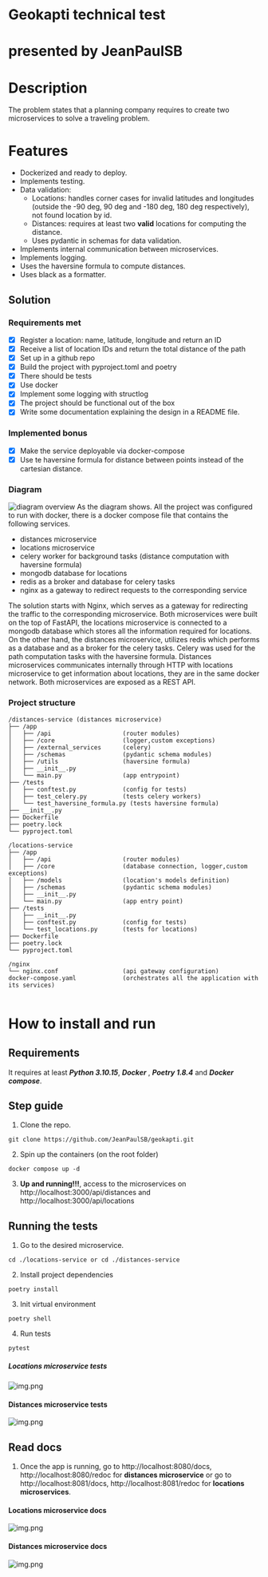 # Geokapti technical test
# presented by JeanPaulSB
# Description
The problem states that a planning company requires to create two microservices
to solve a traveling problem.
# Features
* Dockerized and ready to deploy.
* Implements testing.
* Data validation:
    - Locations: handles corner cases for invalid latitudes and longitudes (outside the -90 deg, 90 deg and -180 deg, 180 deg respectively), not found location by id.
    - Distances: requires at least two **valid** locations for computing the distance.
    - Uses pydantic in schemas for data validation.
* Implements internal communication between microservices.
* Implements logging.
* Uses the haversine formula to compute distances.
* Uses black as a formatter.

## Solution
### Requirements met
- [x] Register a location: name, latitude, longitude and return an ID
- [x] Receive a list of location IDs and return the total distance of the path
- [x] Set up in a github repo
- [x] Build the project with pyproject.toml and poetry
- [x] There should be tests
- [x] Use docker
- [x] Implement some logging with structlog
- [x] The project should be functional out of the box
- [x] Write some documentation explaining the design in a README file.
### Implemented bonus
- [x] Make the service deployable via docker-compose
- [x] Use te haversine formula for distance between points instead of the cartesian distance.

### Diagram
![diagram overview](images/architectural_diagram.png)
As the diagram shows. All the project was configured to run with docker, there is a docker compose file that contains the following services.
- distances microservice
- locations microservice
- celery worker for background tasks (distance computation with haversine formula)
- mongodb database for locations
- redis as a broker and database for celery tasks
- nginx as a gateway to redirect requests to the corresponding service

The solution starts with Nginx, which serves as a gateway for redirecting the traffic to the corresponding microservice. Both microservices
were built on the top of FastAPI, the locations microservice is connected to a mongodb database which stores all the information required for locations. On the other hand, the distances microservice, 
utilizes redis which performs as a database and as a broker for the celery tasks. Celery was used for the path computation tasks with the haversine formula. Distances microservices communicates internally through HTTP with locations microservice to get information about locations, they are in the same docker network.
Both microservices are exposed as a REST API.

### Project structure
```
/distances-service (distances microservice)
├── /app
│   ├── /api                    (router modules)
│   ├── /core                   (logger,custom exceptions)
│   ├── /external_services      (celery)
│   ├── /schemas                (pydantic schema modules)
│   ├── /utils                  (haversine formula)
│   ├── __init__.py
│   └── main.py                 (app entrypoint)
├── /tests
│   ├── conftest.py             (config for tests)
│   ├── test_celery.py          (tests celery workers)
│   └── test_haversine_formula.py (tests haversine formula)
├── __init__.py
├── Dockerfile
├── poetry.lock
└── pyproject.toml

/locations-service
├── /app
│   ├── /api                    (router modules)
│   ├── /core                   (database connection, logger,custom exceptions)
│   ├── /models                 (location's models definition)
│   ├── /schemas                (pydantic schema modules)
│   ├── __init__.py
│   └── main.py                 (app entry point)
├── /tests
│   ├── __init__.py             
│   ├── conftest.py             (config for tests)
│   └── test_locations.py       (tests for locations)
├── Dockerfile
├── poetry.lock
└── pyproject.toml

/nginx
└── nginx.conf                  (api gateway configuration)
docker-compose.yaml             (orchestrates all the application with its services)


```
# How to install and run
## Requirements
It requires at least **_Python 3.10.15_**, **_Docker_** , **_Poetry 1.8.4_** and **_Docker compose_**.
## Step guide
1. Clone the repo.
```
git clone https://github.com/JeanPaulSB/geokapti.git
```
2. Spin up the containers (on the root folder)
```
docker compose up -d
```
3. **Up and running!!!**, access to the microservices on http://localhost:3000/api/distances and http://localhost:3000/api/locations
## Running the tests
1. Go to the desired microservice.
```
cd ./locations-service or cd ./distances-service
```
2. Install project dependencies
```
poetry install
```
3. Init virtual environment
```
poetry shell
```
4. Run tests
```
pytest
```

##### Locations microservice tests

![img.png](images/locations_tests.png)

#### Distances microservice tests
![img.png](images/distances_tests.png)
## Read docs
1. Once the app is running, go to
http://localhost:8080/docs, http://localhost:8080/redoc for **distances microservice**
or go to http://localhost:8081/docs, http://localhost:8081/redoc for **locations microservices**.

#### Locations microservice docs
![img.png](images/locations_docs.png)
#### Distances microservice docs
![img.png](images/distances_docs.png)